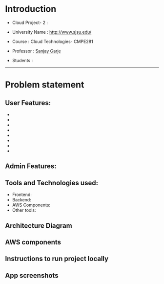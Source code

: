 # Introduction

* Cloud Project- 2 : 

* University Name : http://www.sjsu.edu/

* Course : Cloud Technologies- CMPE281

* Professor : [Sanjay Garje](https://www.linkedin.com/in/sanjaygarje/)

* Students : 

<hr>

# Problem statement

## User Features:
* 
* 
* 
* 
* 
* 
* 
* 

## Admin Features:


## Tools and Technologies used:
  * Frontend: 
  * Backend:
  * AWS Components:
  * Other tools: 
  
  
## Architecture Diagram

## AWS components

## Instructions to run project locally

## App screenshots
